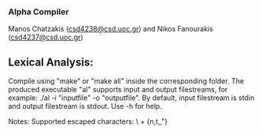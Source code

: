 ### Alpha Compiler
Manos Chatzakis (csd4238@csd.uoc.gr) and Nikos Fanourakis (csd4237@csd.uoc.gr)


## Lexical Analysis:
Compile using "make" or "make all" inside the corresponding folder.
The produced executable "al" supports input and output filestreams, for example:
./al -i "inputfile" -o "outputfile". By default, input filestream is stdin and output filestream is stdout. Use -h for help.	

Notes: Supported escaped characters: \ + {n,t,\,"}